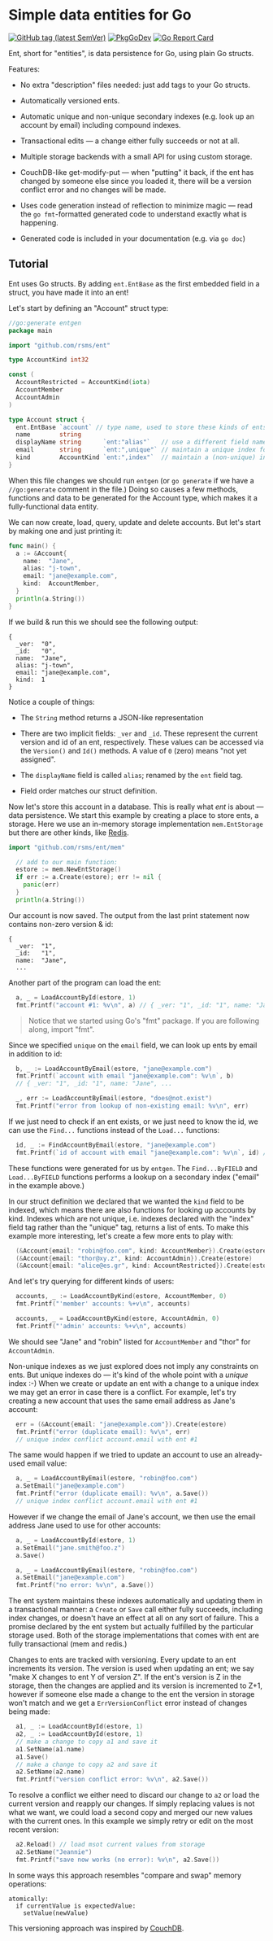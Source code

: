 # Simple data entities for Go

[![GitHub tag (latest SemVer)](https://img.shields.io/github/tag/rsms/ent.svg)][godoc]
[![PkgGoDev](https://pkg.go.dev/badge/github.com/rsms/ent)][godoc]
[![Go Report Card](https://goreportcard.com/badge/github.com/rsms/ent)](https://goreportcard.com/report/github.com/rsms/ent)

[godoc]: https://pkg.go.dev/github.com/rsms/ent

Ent, short for "entities", is data persistence for Go, using plain Go structs.

Features:

- No extra "description" files needed: just add tags to your Go structs.

- Automatically versioned ents.

- Automatic unique and non-unique secondary indexes (e.g. look up an account by email)
  including compound indexes.

- Transactional edits — a change either fully succeeds or not at all.

- Multiple storage backends with a small API for using custom storage.

- CouchDB-like get-modify-put — when "putting" it back, if the ent has changed by someone
  else since you loaded it, there will be a version conflict error and no changes will be made.

- Uses code generation instead of reflection to minimize magic — read the `go fmt`-formatted
  generated code to understand exactly what is happening.

- Generated code is included in your documentation (e.g. via `go doc`)


## Tutorial

Ent uses Go structs. By adding `ent.EntBase` as the first embedded field in a struct, you have
made it into an ent!

Let's start by defining an "Account" struct type:

```go
//go:generate entgen
package main

import "github.com/rsms/ent"

type AccountKind int32

const (
  AccountRestricted = AccountKind(iota)
  AccountMember
  AccountAdmin
)

type Account struct {
  ent.EntBase `account` // type name, used to store these kinds of ents
  name        string
  displayName string      `ent:"alias"`   // use a different field name for storage
  email       string      `ent:",unique"` // maintain a unique index for this field
  kind        AccountKind `ent:",index"`  // maintain a (non-unique) index for this field
}
```

When this file changes we should run `entgen` (or `go generate` if we have a `//go:generate`
comment in the file.) Doing so causes a few methods, functions and data to be generated for the
Account type, which makes it a fully-functional data entity.

We can now create, load, query, update and delete accounts.
But let's start by making one and just printing it:

```go
func main() {
  a := &Account{
    name:  "Jane",
    alias: "j-town",
    email: "jane@example.com",
    kind:  AccountMember,
  }
  println(a.String())
}
```

If we build & run this we should see the following output:

```
{
  _ver:  "0",
  _id:   "0",
  name:  "Jane",
  alias: "j-town",
  email: "jane@example.com",
  kind:  1
}
```

Notice a couple of things:

- The `String` method returns a JSON-like representation

- There are two implicit fields: `_ver` and `_id`. These represent the current version and id
  of an ent, respectively. These values can be accessed via the `Version()` and `Id()` methods.
  A value of `0` (zero) means "not yet assigned".

- The `displayName` field is called `alias`; renamed by the `ent` field tag.

- Field order matches our struct definition.

Now let's store this account in a database. This is really what _ent_ is about — data persistence.
We start this example by creating a place to store ents, a storage. Here we use an in-memory
storage implementation `mem.EntStorage` but there are other kinds, like [Redis](redis/).

```go
import "github.com/rsms/ent/mem"

  // add to our main function:
  estore := mem.NewEntStorage()
  if err := a.Create(estore); err != nil {
    panic(err)
  }
  println(a.String())
```

Our account is now saved.
The output from the last print statement now contains non-zero version & id:

```
{
  _ver:  "1",
  _id:   "1",
  name:  "Jane",
  ...
```

Another part of the program can load the ent:

```go
  a, _ = LoadAccountById(estore, 1)
  fmt.Printf("account #1: %v\n", a) // { _ver: "1", _id: "1", name: "Jane", ...
```

> Notice that we started using Go's "fmt" package. If you are following along, import "fmt".

Since we specified `unique` on the `email` field, we can look up ents by email in addition to id:

```go
  b, _ := LoadAccountByEmail(estore, "jane@example.com")
  fmt.Printf(`account with email "jane@example.com": %v\n`, b)
  // { _ver: "1", _id: "1", name: "Jane", ...

  _, err := LoadAccountByEmail(estore, "does@not.exist")
  fmt.Printf("error from lookup of non-existing email: %v\n", err)
```

If we just need to check if an ent exists, or we just need to know the id, we can use the
`Find...` functions instead of the `Load...` functions:

```go
  id, _ := FindAccountByEmail(estore, "jane@example.com")
  fmt.Printf(`id of account with email "jane@example.com": %v\n`, id) // 1
```

These functions were generated for us by `entgen`.
The `Find...ByFIELD` and `Load...ByFIELD` functions performs a lookup on a secondary index
("email" in the example above.)

In our struct definition we declared that we wanted the `kind` field to be indexed, which means
there are also functions for looking up accounts by kind. Indexes which are not unique, i.e.
indexes declared with the "index" field tag rather than the "unique" tag, returns a list of ents.
To make this example more interesting, let's create a few more ents to play with:

```go
  (&Account{email: "robin@foo.com", kind: AccountMember}).Create(estore)
  (&Account{email: "thor@xy.z", kind: AccountAdmin}).Create(estore)
  (&Account{email: "alice@es.gr", kind: AccountRestricted}).Create(estore)
```

And let's try querying for different kinds of users:

```go
  accounts, _ := LoadAccountByKind(estore, AccountMember, 0)
  fmt.Printf("'member' accounts: %+v\n", accounts)

  accounts, _ = LoadAccountByKind(estore, AccountAdmin, 0)
  fmt.Printf("'admin' accounts: %+v\n", accounts)
```

We should see "Jane" and "robin" listed for `AccountMember` and "thor" for `AccountAdmin`.

Non-unique indexes as we just explored does not imply any constraints on ents.
But unique indexes do — it's kind of the whole point with a _unique_ index :-)
When we create or update an ent with a change to a unique index we may get an error in case
there is a conflict. For example, let's try creating a new account that uses the same email
address as Jane's account:

```go
  err = (&Account{email: "jane@example.com"}).Create(estore)
  fmt.Printf("error (duplicate email): %v\n", err)
  // unique index conflict account.email with ent #1
```

The same would happen if we tried to update an account to use an already-used email value:

```go
  a, _ = LoadAccountByEmail(estore, "robin@foo.com")
  a.SetEmail("jane@example.com")
  fmt.Printf("error (duplicate email): %v\n", a.Save())
  // unique index conflict account.email with ent #1
```

However if we change the email of Jane's account, we then use the email address Jane used to use
for other accounts:

```go
  a, _ = LoadAccountById(estore, 1)
  a.SetEmail("jane.smith@foo.z")
  a.Save()

  a, _ = LoadAccountByEmail(estore, "robin@foo.com")
  a.SetEmail("jane@example.com")
  fmt.Printf("no error: %v\n", a.Save())
```

The ent system maintains these indexes automatically and updating them in a transactional manner:
a `Create` or `Save` call either fully succeeds, including index changes, or doesn't have an
effect at all on any sort of failure. This a promise declared by the ent system but actually
fulfilled by the particular storage used. Both of the storage implementations that comes with
ent are fully transactional (mem and redis.)

Changes to ents are tracked with versioning. Every update to an ent increments its version.
The version is used when updating an ent; we say "make X changes to ent Y of version Z".
If the ent's version is Z in the storage, then the changes are applied and its version is
incremented to Z+1, however if someone else made a change to the ent the version in storage won't
match and we get a `ErrVersionConflict` error instead of changes being made:

```go
  a1, _ := LoadAccountById(estore, 1)
  a2, _ := LoadAccountById(estore, 1)
  // make a change to copy a1 and save it
  a1.SetName(a1.name)
  a1.Save()
  // make a change to copy a2 and save it
  a2.SetName(a2.name)
  fmt.Printf("version conflict error: %v\n", a2.Save())
```

To resolve a conflict we either need to discard our change to `a2` or load the current version and
reapply our changes. If simply replacing values is not what we want, we could load a second copy
and merged our new values with the current ones.
In this example we simply retry or edit on the most recent version:

```go
  a2.Reload() // load msot current values from storage
  a2.SetName("Jeannie")
  fmt.Printf("save now works (no error): %v\n", a2.Save())
```

In some ways this approach resembles "compare and swap" memory operations:

```
atomically:
  if currentValue is expectedValue:
    setValue(newValue)
```

This versioning approach was inspired by [CouchDB](https://couchdb.apache.org).
